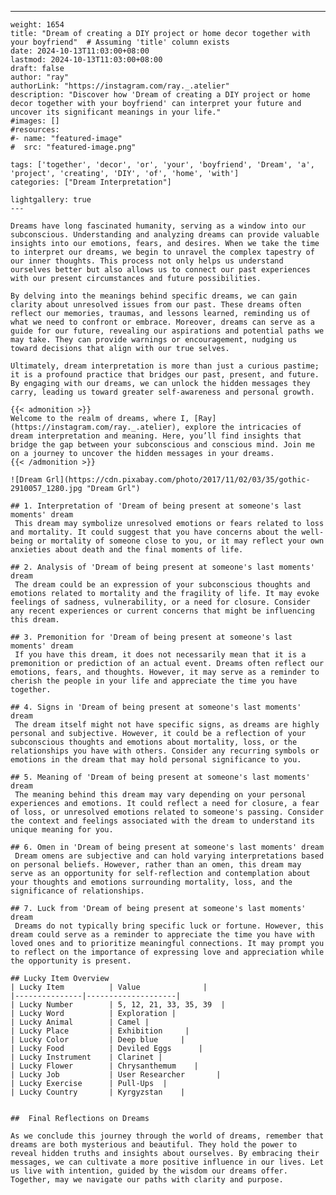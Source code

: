---
    weight: 1654
    title: "Dream of creating a DIY project or home decor together with your boyfriend"  # Assuming 'title' column exists
    date: 2024-10-13T11:03:00+08:00
    lastmod: 2024-10-13T11:03:00+08:00
    draft: false
    author: "ray"
    authorLink: "https://instagram.com/ray._.atelier"
    description: "Discover how 'Dream of creating a DIY project or home decor together with your boyfriend' can interpret your future and uncover its significant meanings in your life."
    #images: []
    #resources:
    #- name: "featured-image"
    #  src: "featured-image.png"
    
    tags: ['together', 'decor', 'or', 'your', 'boyfriend', 'Dream', 'a', 'project', 'creating', 'DIY', 'of', 'home', 'with']
    categories: ["Dream Interpretation"]
    
    lightgallery: true
    ---
    
    Dreams have long fascinated humanity, serving as a window into our subconscious. Understanding and analyzing dreams can provide valuable insights into our emotions, fears, and desires. When we take the time to interpret our dreams, we begin to unravel the complex tapestry of our inner thoughts. This process not only helps us understand ourselves better but also allows us to connect our past experiences with our present circumstances and future possibilities.
    
    By delving into the meanings behind specific dreams, we can gain clarity about unresolved issues from our past. These dreams often reflect our memories, traumas, and lessons learned, reminding us of what we need to confront or embrace. Moreover, dreams can serve as a guide for our future, revealing our aspirations and potential paths we may take. They can provide warnings or encouragement, nudging us toward decisions that align with our true selves.
    
    Ultimately, dream interpretation is more than just a curious pastime; it is a profound practice that bridges our past, present, and future. By engaging with our dreams, we can unlock the hidden messages they carry, leading us toward greater self-awareness and personal growth.
    
    {{< admonition >}}
    Welcome to the realm of dreams, where I, [Ray](https://instagram.com/ray._.atelier), explore the intricacies of dream interpretation and meaning. Here, you’ll find insights that bridge the gap between your subconscious and conscious mind. Join me on a journey to uncover the hidden messages in your dreams.
    {{< /admonition >}}
    
    ![Dream Grl](https://cdn.pixabay.com/photo/2017/11/02/03/35/gothic-2910057_1280.jpg "Dream Grl")
    
    ## 1. Interpretation of 'Dream of being present at someone's last moments' dream
     This dream may symbolize unresolved emotions or fears related to loss and mortality. It could suggest that you have concerns about the well-being or mortality of someone close to you, or it may reflect your own anxieties about death and the final moments of life.
    
    ## 2. Analysis of 'Dream of being present at someone's last moments' dream
     The dream could be an expression of your subconscious thoughts and emotions related to mortality and the fragility of life. It may evoke feelings of sadness, vulnerability, or a need for closure. Consider any recent experiences or current concerns that might be influencing this dream.
    
    ## 3. Premonition for 'Dream of being present at someone's last moments' dream
     If you have this dream, it does not necessarily mean that it is a premonition or prediction of an actual event. Dreams often reflect our emotions, fears, and thoughts. However, it may serve as a reminder to cherish the people in your life and appreciate the time you have together.
    
    ## 4. Signs in 'Dream of being present at someone's last moments' dream
     The dream itself might not have specific signs, as dreams are highly personal and subjective. However, it could be a reflection of your subconscious thoughts and emotions about mortality, loss, or the relationships you have with others. Consider any recurring symbols or emotions in the dream that may hold personal significance to you.
    
    ## 5. Meaning of 'Dream of being present at someone's last moments' dream
     The meaning behind this dream may vary depending on your personal experiences and emotions. It could reflect a need for closure, a fear of loss, or unresolved emotions related to someone's passing. Consider the context and feelings associated with the dream to understand its unique meaning for you.
    
    ## 6. Omen in 'Dream of being present at someone's last moments' dream
     Dream omens are subjective and can hold varying interpretations based on personal beliefs. However, rather than an omen, this dream may serve as an opportunity for self-reflection and contemplation about your thoughts and emotions surrounding mortality, loss, and the significance of relationships.
    
    ## 7. Luck from 'Dream of being present at someone's last moments' dream
     Dreams do not typically bring specific luck or fortune. However, this dream could serve as a reminder to appreciate the time you have with loved ones and to prioritize meaningful connections. It may prompt you to reflect on the importance of expressing love and appreciation while the opportunity is present.
    
    ## Lucky Item Overview
    | Lucky Item          | Value              |
    |---------------|--------------------|
    | Lucky Number        | 5, 12, 21, 33, 35, 39  |
    | Lucky Word          | Exploration |
    | Lucky Animal        | Camel |
    | Lucky Place         | Exhibition     |
    | Lucky Color         | Deep blue     |
    | Lucky Food          | Deviled Eggs      |
    | Lucky Instrument    | Clarinet |
    | Lucky Flower        | Chrysanthemum    |
    | Lucky Job           | User Researcher       |
    | Lucky Exercise      | Pull-Ups  |
    | Lucky Country       | Kyrgyzstan    |
    
    
    ##  Final Reflections on Dreams
    
    As we conclude this journey through the world of dreams, remember that dreams are both mysterious and beautiful. They hold the power to reveal hidden truths and insights about ourselves. By embracing their messages, we can cultivate a more positive influence in our lives. Let us live with intention, guided by the wisdom our dreams offer. Together, may we navigate our paths with clarity and purpose.
    